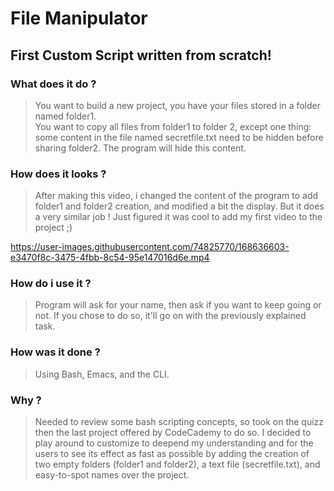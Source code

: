 # File Manipulator
## First Custom Script written from scratch!

### What does it do ?
> You want to build a new project, you have your files stored in a folder named folder1.  
> You want to copy all files from folder1 to folder 2, except one thing: some content in the file named secretfile.txt need to be hidden before sharing folder2. The program will hide this content.  

### How does it looks ?
> After making this video, i changed the content of the program to add folder1 and folder2 creation, and modified a bit the display. But it does a very similar job ! Just figured it was cool to add my first video to the project ;)

https://user-images.githubusercontent.com/74825770/168636603-e3470f8c-3475-4fbb-8c54-95e147016d6e.mp4

### How do i use it ?
> Program will ask for your name, then ask if you want to keep going or not. If you chose to do so, it'll go on with the previously explained task.

### How was it done ?
> Using Bash, Emacs, and the CLI.

### Why ?
> Needed to review some bash scripting concepts, so took on the quizz then the last project offered by CodeCademy to do so. 
> I decided to play around to customize to deepend my understanding and for the users to see its effect as fast as possible by adding the creation of two empty folders (folder1 and folder2), a text file (secretfile.txt), and easy-to-spot names over the project.
